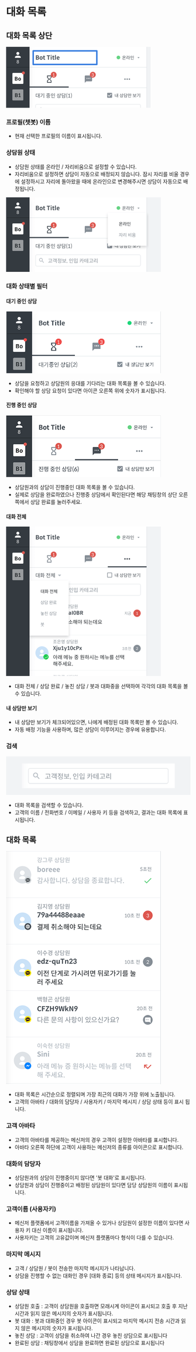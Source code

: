 # 대화 목록

## 대화 목록 상단 <a id="conversation-list-top"></a>

![](../../.gitbook/assets/openbeta_chat_%20%286%29.png)

### 프로필\(챗봇\) 이름 <a id="profile-name"></a>

* 현재 선택한 프로필의 이름이 표시됩니다.

### 상담원 상태 <a id="agent-status"></a>

* 상담원 상태를 온라인 / 자리비움으로 설정할 수 있습니다.
* 자리비움으로 설정하면 상담이 자동으로 배정되지 않습니다. 잠시 자리를 비울 경우에 설정하시고 자리에 돌아왔을 때에 온라인으로 변경해주시면 상담이 자동으로 배정됩니다.



![&#xC0C1;&#xB2F4;&#xC6D0; &#xC0C1;&#xD0DC; &#xC608;&#xC2DC;](../../.gitbook/assets/openbeta_chat_%20%283%29.png)

### 대화 상태별 필터 <a id="conversation-filter"></a>

#### 대기 중인 상담 <a id="agent-call-requested"></a>

![](../../.gitbook/assets/openbeta_chat_%20%285%29.png)

* 상담을 요청하고 상담원의 응대를 기다리는 대화 목록을 볼 수 있습니다.
* 확인해야 할 상담 요청이 있다면 아이콘 오른쪽 위에 숫자가 표시됩니다.

#### 진행 중인 상담 <a id="in-progress"></a>

![](../../.gitbook/assets/openbeta_chat_%20%288%29.png)

* 상담원과의 상담이 진행중인 대화 목록을 볼 수 있습니다.
* 실제로 상담을 완료하였으나 진행중 상담에서 확인된다면 해당 채팅창의 상단 오른쪽에서 상담 완료를 눌러주세요.

#### 대화 전체 <a id="all"></a>

![](../../.gitbook/assets/openbeta_chat_-_-_list%20%281%29.png)

* 대화 전체 / 상담 완료 / 놓친 상담 / 봇과 대화중을 선택하여 각각의 대화 목록을 볼 수 있습니다.

#### 내 상담만 보기 <a id="only-my-conversation"></a>

* 내 상담만 보기가 체크되어있으면, 나에게 배정된 대화 목록만 볼 수 있습니다.
* 자동 배정 기능을 사용하며, 많은 상담이 이루어지는 경우에 유용합니다.

### 검색 <a id="search"></a>

![&#xAC80;&#xC0C9; &#xC608;&#xC2DC;](../../.gitbook/assets/openbeta_chat_%20%2812%29.png)

* 대화 목록을 검색할 수 있습니다.
* 고객의 이름 / 전화번호 / 이메일 / 사용자 키 등을 검색하고, 결과는 대화 목록에 표시됩니다.

## 대화 목록 <a id="conversation-list"></a>

![](../../.gitbook/assets/openbeta_chat_%20%2815%29.png)

* 대화 목록은 시간순으로 정렬되며 가장 최근의 대화가 가장 위에 노출됩니다.
* 고객의 아바타 / 대화의 담당자 / 사용자키 / 마지막 메시지 / 상담 상태 등이 표시 됩니다.

### 고객 아바타 <a id="enduser-avatar"></a>

* 고객의 아바타를 제공하는 메신저의 경우 고객이 설정한 아바타를 표시합니다.
* 아바타 오른쪽 하단에 고객이 사용하는 메신저의 종류를 아이콘으로 표시합니다.

### 대화의 담당자 <a id="assignee"></a>

* 상담원과의 상담이 진행중이지 않다면 '봇 대화'로 표시됩니다.
* 상담원과 상담이 진행중이고 배정된 상담원이 있다면 담당 상담원의 이름이 표시됩니다.

### 고객이름 \(사용자키\) <a id="display-name"></a>

* 메신저 플랫폼에서 고객이름을 가져올 수 있거나 상담원이 설정한 이름이 있다면 사용자 키 대신 이름이 표시됩니다.
* 사용자키는 고객의 고유값이며 메신저 플랫폼마다 형식이 다를 수 있습니다.

### 마지막 메시지 <a id="last-message"></a>

* 고객 / 상담원 / 봇이 전송한 마지막 메시지가 나타납니다.
* 상담을 진행할 수 없는 대화인 경우 \[대화 종료\] 등의 상태 메시지가 표시됩니다.

### 상담 상태 <a id="call-status"></a>

* 상담원 호출 : 고객이 상담원을 호출하면 모래시계 아이콘이 표시되고 호출 후 지난 시간과 읽지 않은 메시지의 숫자가 표시됩니다.
* 봇 대화 : 봇과 대화중인 경우 봇 아이콘이 표시되고 마지막 메시지 전송 시간과 읽지 않은 메시지의 숫자가 표시됩니다.
* 놓친 상담 : 고객이 상담을 취소하여 나간 경우 놓친 상담으로 표시됩니다
* 완료된 상담 : 채팅창에서 상담을 완료하면 완료된 상담으로 표시됩니다

